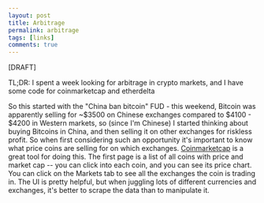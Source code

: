 ```yaml
---
layout: post
title: Arbitrage
permalink: arbitrage
tags: [links]
comments: true
---
```


[DRAFT]

TL;DR: I spent a week looking for arbitrage in crypto markets, and I have some code for coinmarketcap and etherdelta

So this started with the "China ban bitcoin" FUD - this weekend, Bitcoin was apparently selling for ~$3500 on Chinese exchanges compared to $4100 - $4200 in Western markets, so (since I'm Chinese) I started thinking about buying Bitcoins in China, and then selling it on other exchanges for riskless profit. So when first considering such an opportunity it's important to know what price coins are selling for on which exchanges. <a href = 'https://coinmarketcap.com/'>Coinmarketcap</a> is a great tool for doing this. The first page is a list of all coins with price and market cap -- you can click into each coin, and you can see its price chart. You can click on the Markets tab to see all the exchanges the coin is trading in. The UI is pretty helpful, but when juggling lots of different currencies and exchanges, it's better to scrape the data than to manipulate it.

